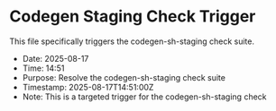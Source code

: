 # Codegen Staging Check Trigger

This file specifically triggers the codegen-sh-staging check suite.

- Date: 2025-08-17
- Time: 14:51
- Purpose: Resolve the codegen-sh-staging check suite
- Timestamp: 2025-08-17T14:51:00Z
- Note: This is a targeted trigger for the codegen-sh-staging check

